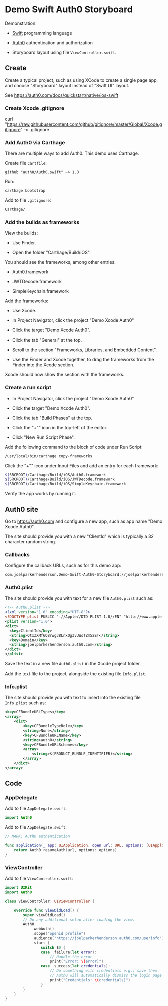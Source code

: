 # Demo Swift Auth0 Storyboard

Demonstration:

* [Swift](https://swift.org/) programming language

* [Auth0](https://auth0.com) authentication and authorization

* Storyboard layout using file `ViewController.swift`.



## Create

Create a typical project, such as using XCode to create a single page app, and choose "Storyboard" layout instead of "Swift UI" layout.

See https://auth0.com/docs/quickstart/native/ios-swift


### Create Xcode .gitignore

curl "https://raw.githubusercontent.com/github/gitignore/master/Global/Xcode.gitignore" -o .gitignore


### Add Auth0 via Carthage

There are multiple ways to add Auth0. This demo uses Carthage.

Create file `Cartfile`:

```
github "auth0/Auth0.swift" ~> 1.0
```

Run:

```sh
carthage bootstrap
```

Add to file `.gitignore`:

```sh
Carthage/
```


### Add the builds as frameworks

View the builds:

* Use Finder.

* Open the folder "Carthage/Build/iOS".

You should see the frameworks, among other entries:

* Auth0.framework

* JWTDecode.framework

* SimpleKeychain.framework

Add the frameworks:

* Use Xcode.

* In Project Navigator, click the project "Demo Xcode Auth0" 

* Click the target "Demo Xcode Auth0".

* Click the tab "General" at the top.

* Scroll to the section "Frameworks, Libraries, and Embedded Content".

* Use the Finder and Xcode together, to drag the frameworks from the Finder into the Xcode section.

Xcode should now show the section with the frameworks.


### Create a run script

* In Project Navigator, click the project "Demo Xcode Auth0" 

* Click the target "Demo Xcode Auth0".

* Click the tab "Build Phases" at the top.

* Click the "+"" icon in the top-left of the editor.

* Click "New Run Script Phase". 

Add the following command to the block of code under Run Script:

```sh
/usr/local/bin/carthage copy-frameworks
```

Click the "+"" icon under Input Files and add an entry for each framework:

```sh
$(SRCROOT)/Carthage/Build/iOS/Auth0.framework
$(SRCROOT)/Carthage/Build/iOS/JWTDecode.framework
$(SRCROOT)/Carthage/Build/iOS/SimpleKeychain.framework
```

Verify the app works by running it.


## Auth0 site

Go to https://auth0.com and configure a new app, such as app name "Demo Xcode Auth0".

The site should provide you with a new "ClientId" which is typically a 32 character random string.


### Callbacks

Configure the callback URLs, such as for this demo app:
	
```txt
com.joelparkerhenderson.Demo-Swift-Auth0-Storyboard://joelparkerhenderson.auth0.com/ios/com.joelparkerhenderson.Demo-Swift-Auth0-Storyboard/callback
```


### Auth0.plist

The site should provide you with text for a new file `Auth0.plist` such as:

```xml
<!-- Auth0.plist -->
<?xml version="1.0" encoding="UTF-8"?>
<!DOCTYPE plist PUBLIC "-//Apple//DTD PLIST 1.0//EN" "http://www.apple.com/DTDs/PropertyList-1.0.dtd">
<plist version="1.0">
<dict>
  <key>ClientId</key>
  <string>QtxZXMf6Q8rwg38LnxQg3vUWoTZm52ET</string>
  <key>Domain</key>
  <string>joelparkerhenderson.auth0.com</string>
</dict>
</plist>
```

Save the text in a new file `Auth0.plist` in the Xcode project folder.

Add the text file to the project, alongside the existing file `Info.plist`.


### Info.plist

The site should provide you with text to insert into the existing file `Info.plist` such as:

```xml
<key>CFBundleURLTypes</key>
<array>
    <dict>
        <key>CFBundleTypeRole</key>
        <string>None</string>
        <key>CFBundleURLName</key>
        <string>auth0</string>
        <key>CFBundleURLSchemes</key>
        <array>
            <string>$(PRODUCT_BUNDLE_IDENTIFIER)</string>
        </array>
    </dict>
</array>
```


## Code


### AppDelegate

Add to file `AppDelegate.swift`:

```swift
import Auth0
```

Add to file `AppDelegate.swift`:

```swift
// MARK: Auth0 authentication

func application(_ app: UIApplication, open url: URL, options: [UIApplication.OpenURLOptionsKey : Any]) -> Bool {
    return Auth0.resumeAuth(url, options: options)
}
```


### ViewController

Add to file `ViewController.swift`:

```swift
import UIKit
import Auth0

class ViewController: UIViewController {

    override func viewDidLoad() {
        super.viewDidLoad()
        // Do any additional setup after loading the view.
        Auth0
            .webAuth()
            .scope("openid profile")
            .audience("https://joelparkerhenderson.auth0.com/userinfo")
            .start {
                switch $0 {
                case .failure(let error):
                    // Handle the error
                    print("Error: \(error)")
                case .success(let credentials):
                    // Do something with credentials e.g.: save them.
                    // Auth0 will automatically dismiss the login page
                    print("Credentials: \(credentials)")
                }
        }
    }
}
```
